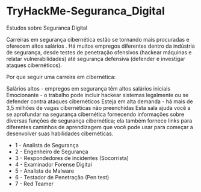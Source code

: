 # TryHackMe-Seguranca_Digital
Estudos sobre Seguranca Digital

Carreiras em segurança cibernética estão se tornando mais procuradas e oferecem altos salários . Há muitos empregos diferentes dentro da indústria de segurança, desde testes de penetração ofensivos (hackear máquinas e relatar vulnerabilidades) até segurança defensiva (defender e investigar ataques cibernéticos).

Por que seguir uma carreira em cibernética:

Salários altos - empregos em segurança têm altos salários iniciais
Emocionante - o trabalho pode incluir hackear sistemas legalmente ou se defender contra ataques cibernéticos
Esteja em alta demanda - há mais de 3,5 milhões de vagas cibernéticas não preenchidas
Esta sala ajuda você a se aprofundar na segurança cibernética fornecendo informações sobre diversas funções de segurança cibernética; ela também fornece links para diferentes caminhos de aprendizagem que você pode usar para começar a desenvolver suas habilidades cibernéticas.


- 1 - Analista de Segurança
- 2 - Engenheiro de Segurança
- 3 - Respondedores de incidentes (Socorrista)
- 4 - Examinador Forense Digital
- 5 - Analista de Malware
- 6 - Testador de Penetração (Pen test)
- 7 - Red Teamer
